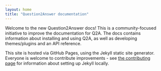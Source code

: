 ```yaml
---
layout: home
title: "Question2Answer documentation"
---
```


Welcome to the new Question2Answer docs! This is a community-focused initiative to improve the documentation for Q2A. The docs contains information about installing and using Q2A, as well as developing themes/plugins and an API reference.

This site is hosted via GitHub Pages, using the Jekyll static site generator. Everyone is welcome to contribute improvements - see [the contributing page](/contribute/docs/) for information about setting up Jekyll locally.
